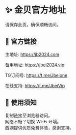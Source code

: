 # ✨ 金贝官方地址

请保存此页，确保顺畅访问。

## 🔗 官方链接

主地址: https://jb2024.com
 
备用地址: https://jbei2024.vip 
 
TG订阅号: https://t.me/Jbeione
 
在线支持: https://t.me/JbeiVip


## 🔔 使用须知

复制链接至浏览器访问。  
网络不畅？切换 Wi-Fi 环境。  
西湖提供优质免费体验，感谢支持。

